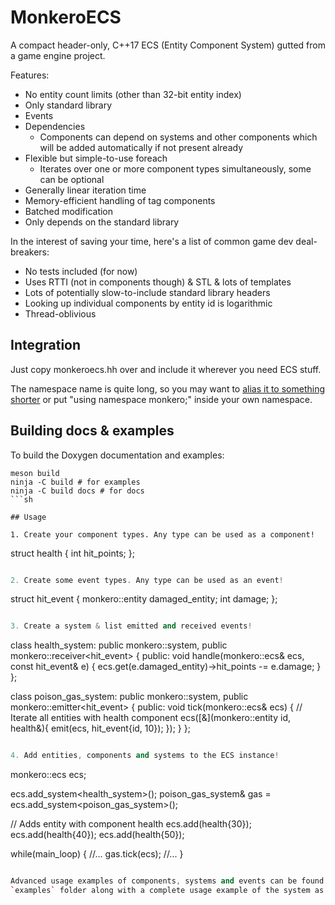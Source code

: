 MonkeroECS
==========

A compact header-only, C++17 ECS (Entity Component System) gutted from a game
engine project.

Features:
- No entity count limits (other than 32-bit entity index)
- Only standard library 
- Events
- Dependencies
  - Components can depend on systems and other components which will be added
    automatically if not present already
- Flexible but simple-to-use foreach
  - Iterates over one or more component types simultaneously, some can be
    optional
- Generally linear iteration time
- Memory-efficient handling of tag components
- Batched modification
- Only depends on the standard library

In the interest of saving your time, here's a list of common game dev deal-breakers:
- No tests included (for now)
- Uses RTTI (not in components though) & STL & lots of templates
- Lots of potentially slow-to-include standard library headers
- Looking up individual components by entity id is logarithmic
- Thread-oblivious

## Integration

Just copy monkeroecs.hh over and include it wherever you need ECS stuff.

The namespace name is quite long, so you may want to [alias it to something
shorter](https://en.cppreference.com/w/cpp/language/namespace_alias) or put
"using namespace monkero;" inside your own namespace.

## Building docs & examples

To build the Doxygen documentation and examples:
```
meson build
ninja -C build # for examples
ninja -C build docs # for docs
```sh

## Usage

1. Create your component types. Any type can be used as a component!
```
struct health
{
    int hit_points;
};
```cpp

2. Create some event types. Any type can be used as an event!
```
struct hit_event
{
    monkero::entity damaged_entity;
    int damage;
};
```cpp

3. Create a system & list emitted and received events!
```
class health_system:
    public monkero::system,
    public monkero::receiver<hit_event>
{
public:
    void handle(monkero::ecs& ecs, const hit_event& e)
    {
        ecs.get<health>(e.damaged_entity)->hit_points -= e.damage;
    }
};

class poison_gas_system:
    public monkero::system,
    public monkero::emitter<hit_event>
{
public:
    void tick(monkero::ecs& ecs)
    {
        // Iterate all entities with health component
        ecs([&](monkero::entity id, health&){
            emit(ecs, hit_event{id, 10});
        });
    }
};
```cpp

4. Add entities, components and systems to the ECS instance!
```
monkero::ecs ecs;

ecs.add_system<health_system>();
poison_gas_system& gas = ecs.add_system<poison_gas_system>();

// Adds entity with component health
ecs.add(health{30});
ecs.add(health{40});
ecs.add(health{50});

while(main_loop)
{
    //...
    gas.tick(ecs);
    //...
}
```cpp

Advanced usage examples of components, systems and events can be found in the
`examples` folder along with a complete usage example of the system as a whole.
